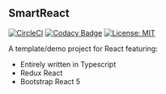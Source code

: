 ## SmartReact 

[![CircleCI](https://circleci.com/gh/guildenstern70/SmartReact/tree/master.svg?style=svg)](https://circleci.com/gh/guildenstern70/SmartReact/tree/master)
[![Codacy Badge](https://app.codacy.com/project/badge/Grade/8fdfd071d50a419f968bfb9657c38c1f)](https://www.codacy.com/gh/guildenstern70/ScalaLearn/dashboard?utm_source=github.com&amp;utm_medium=referral&amp;utm_content=guildenstern70/ScalaLearn&amp;utm_campaign=Badge_Grade)
[![License: MIT](https://img.shields.io/badge/License-MIT-yellow.svg)](https://opensource.org/licenses/MIT)

A template/demo project for React featuring:

  * Entirely written in Typescript
  * Redux React
  * Bootstrap React 5

